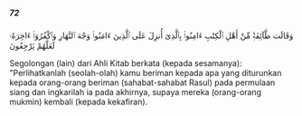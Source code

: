 ##### 72

<span class="ayah">وَقَالَت طَّآئِفَةٌۭ مِّنْ أَهْلِ ٱلْكِتَٰبِ ءَامِنُوا۟ بِٱلَّذِىٓ أُنزِلَ عَلَى ٱلَّذِينَ ءَامَنُوا۟ وَجْهَ ٱلنَّهَارِ وَٱكْفُرُوٓا۟ ءَاخِرَهُۥ لَعَلَّهُمْ يَرْجِعُونَ</span>

<span class="ayah_translation">Segolongan (lain) dari Ahli Kitab berkata (kepada sesamanya): "Perlihatkanlah (seolah-olah) kamu beriman kepada apa yang diturunkan kepada orang-orang beriman (sahabat-sahabat Rasul) pada permulaan siang dan ingkarilah ia pada akhirnya, supaya mereka (orang-orang mukmin) kembali (kepada kekafiran).</span>
